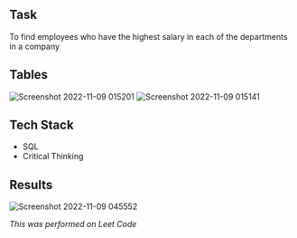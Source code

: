 ## Task
To find employees who have the highest salary in each of the departments in a company


## Tables

![Screenshot 2022-11-09 015201](https://user-images.githubusercontent.com/35902011/200742214-57ceaf8d-8963-4501-8a44-784a801519cd.png)
![Screenshot 2022-11-09 015141](https://user-images.githubusercontent.com/35902011/200742218-567741a7-9107-4082-8cd6-530b07653206.png)

## Tech Stack
- SQL
- Critical Thinking

## Results

![Screenshot 2022-11-09 045552](https://user-images.githubusercontent.com/35902011/200742212-31b5ac09-4de9-418c-96d4-dcf5412eadb0.png)

*This was performed on Leet Code*
